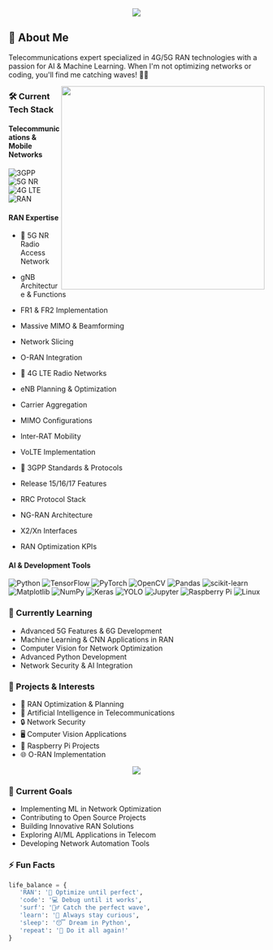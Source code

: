 <div align="center">
 <img src="https://capsule-render.vercel.app/api?type=waving&color=gradient&height=200&section=header&text=Gino%20Viloria&fontSize=70&animation=fadeIn" />
</div>

## 🚀 About Me

Telecommunications expert specialized in 4G/5G RAN technologies with a passion for AI & Machine Learning. When I'm not optimizing networks or coding, you'll find me catching waves! 🏄‍♂️

<img align="right" width="400" src="https://github-readme-stats.vercel.app/api?username=GinoVilo&show_icons=true&theme=radical" />

### 🛠️ Current Tech Stack

#### Telecommunications & Mobile Networks

![3GPP](https://img.shields.io/badge/-3GPP-0091BD?style=flat)
![5G NR](https://img.shields.io/badge/-5G%20NR-00539B?style=flat)
![4G LTE](https://img.shields.io/badge/-4G%20LTE-2E8B57?style=flat)
![RAN](https://img.shields.io/badge/-RAN%20Engineering-DC382D?style=flat)

#### RAN Expertise

- 📡 5G NR Radio Access Network
- gNB Architecture & Functions
- FR1 & FR2 Implementation
- Massive MIMO & Beamforming
- Network Slicing
- O-RAN Integration

- 📶 4G LTE Radio Networks
- eNB Planning & Optimization
- Carrier Aggregation
- MIMO Configurations
- Inter-RAT Mobility
- VoLTE Implementation

- 🔧 3GPP Standards & Protocols
- Release 15/16/17 Features
- RRC Protocol Stack
- NG-RAN Architecture
- X2/Xn Interfaces
- RAN Optimization KPIs

#### AI & Development Tools

![Python](https://img.shields.io/badge/-Python-3776AB?style=flat&logo=Python&logoColor=white)
![TensorFlow](https://img.shields.io/badge/-TensorFlow-FF6F00?style=flat&logo=TensorFlow&logoColor=white)
![PyTorch](https://img.shields.io/badge/-PyTorch-EE4C2C?style=flat&logo=PyTorch&logoColor=white)
![OpenCV](https://img.shields.io/badge/-OpenCV-5C3EE8?style=flat&logo=OpenCV&logoColor=white)
![Pandas](https://img.shields.io/badge/-Pandas-150458?style=flat&logo=pandas&logoColor=white)
![scikit-learn](https://img.shields.io/badge/-scikit%20learn-F7931E?style=flat&logo=scikit-learn&logoColor=white)
![Matplotlib](https://img.shields.io/badge/-Matplotlib-11557c?style=flat&logo=Python&logoColor=white)
![NumPy](https://img.shields.io/badge/-NumPy-013243?style=flat&logo=numpy&logoColor=white)
![Keras](https://img.shields.io/badge/-Keras-D00000?style=flat&logo=Keras&logoColor=white)
![YOLO](https://img.shields.io/badge/-YOLO-00FFFF?style=flat&logo=YOLO&logoColor=black)
![Jupyter](https://img.shields.io/badge/-Jupyter-F37626?style=flat&logo=Jupyter&logoColor=white)
![Raspberry Pi](https://img.shields.io/badge/-RaspberryPi-C51A4A?style=flat&logo=Raspberry-Pi)
![Linux](https://img.shields.io/badge/-Linux-FCC624?style=flat&logo=Linux&logoColor=black)

### 🌱 Currently Learning

- Advanced 5G Features & 6G Development
- Machine Learning & CNN Applications in RAN
- Computer Vision for Network Optimization
- Advanced Python Development
- Network Security & AI Integration

### 💼 Projects & Interests

- 📡 RAN Optimization & Planning
- 🤖 Artificial Intelligence in Telecommunications
- 🔒 Network Security
- 🖥️ Computer Vision Applications
- 🍓 Raspberry Pi Projects
- 🌐 O-RAN Implementation

<div align="center">
 <img src="https://github-readme-streak-stats.herokuapp.com/?user=GinoVilo&theme=radical" />
</div>

### 🎯 Current Goals

- Implementing ML in Network Optimization
- Contributing to Open Source Projects
- Building Innovative RAN Solutions
- Exploring AI/ML Applications in Telecom
- Developing Network Automation Tools

### ⚡ Fun Facts

```python
life_balance = {
   'RAN': '📡 Optimize until perfect',
   'code': '💻 Debug until it works',
   'surf': '🏄‍♂️ Catch the perfect wave',
   'learn': '🧠 Always stay curious',
   'sleep': '😴 Dream in Python',
   'repeat': '🔄 Do it all again!'
}

